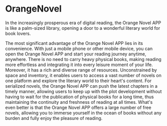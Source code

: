 # OrangeNovel

In the increasingly prosperous era of digital reading, the Orange Novel APP is like a palm-sized library, opening a door to a wonderful literary world for book lovers.

The most significant advantage of the Orange Novel APP lies in its convenience. With just a mobile phone or other mobile device, you can open the Orange Novel APP and start your reading journey anytime, anywhere. There is no need to carry heavy physical books, making reading more effortless and integrating it into every leisure moment of your life. Moreover, it has a rich and diverse range of resources. Unconstrained by space and inventory, it enables users to access a vast number of novels on one platform and explore the literary world to their heart's content. For serialized novels, the Orange Novel APP can push the latest chapters in a timely manner, allowing users to keep up with the plot development without having to wait for the publication of physical books for a long time, thus maintaining the continuity and freshness of reading at all times. What's even better is that the Orange Novel APP offers a large number of free novels, allowing you to immerse yourself in the ocean of books without any burden and fully enjoy the pleasure of reading. 
